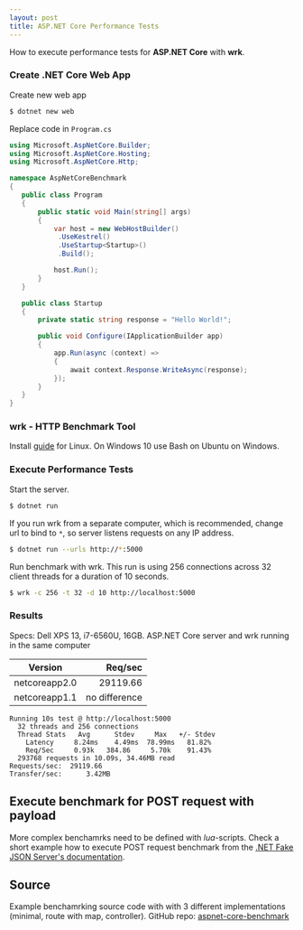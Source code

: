```yaml
---
layout: post
title: ASP.NET Core Performance Tests
---
```


How to execute performance tests for __ASP.NET Core__ with __wrk__.

### Create .NET Core Web App

Create new web app
```sh
$ dotnet new web
```

Replace code in `Program.cs`

 ```cs
using Microsoft.AspNetCore.Builder;
using Microsoft.AspNetCore.Hosting;
using Microsoft.AspNetCore.Http;

namespace AspNetCoreBenchmark
{
    public class Program
    {
        public static void Main(string[] args)
        {
            var host = new WebHostBuilder()
             .UseKestrel()
             .UseStartup<Startup>()
             .Build();

            host.Run();
        }
    }

    public class Startup
    {
        private static string response = "Hello World!";

        public void Configure(IApplicationBuilder app)
        {
            app.Run(async (context) =>
            {
                await context.Response.WriteAsync(response);
            });
        }
    }
}
```

### wrk - HTTP Benchmark Tool

Install [guide](https://github.com/wg/wrk/wiki/Installing-Wrk-on-Linux) for Linux. On Windows 10 use Bash on Ubuntu on Windows.

### Execute Performance Tests

Start the server.

```sh
$ dotnet run
```

If you run wrk from a separate computer, which is recommended, change url to bind to `*`, so server listens requests on any IP address. 

```sh
$ dotnet run --urls http://*:5000
```

Run benchmark with wrk. This run is using 256 connections across 32 client threads for a duration of 10 seconds.

```sh
$ wrk -c 256 -t 32 -d 10 http://localhost:5000
```

### Results

Specs: Dell XPS 13, i7-6560U, 16GB. ASP.NET Core server and wrk running in the same computer

Version|Req/sec
---|---:
netcoreapp2.0|29119.66
netcoreapp1.1|no difference

```
Running 10s test @ http://localhost:5000
  32 threads and 256 connections
  Thread Stats   Avg      Stdev     Max   +/- Stdev
    Latency     8.24ms    4.49ms  78.99ms   81.82%
    Req/Sec     0.93k   384.86     5.70k    91.43%
  293768 requests in 10.09s, 34.46MB read
Requests/sec:  29119.66
Transfer/sec:      3.42MB
```

## Execute benchmark for POST request with payload

More complex benchamrks need to be defined with _lua_-scripts. Check a short example how to execute POST request benchmark from the [.NET Fake JSON Server's documentation](https://github.com/ttu/dotnet-fake-json-server/blob/master/BenchmarkWrk.md).

## Source

Example benchamrking source code with with 3 different implementations (minimal, route with map, controller). GitHub repo: [aspnet-core-benchmark](https://github.com/ttu/aspnet-core-benchmark)